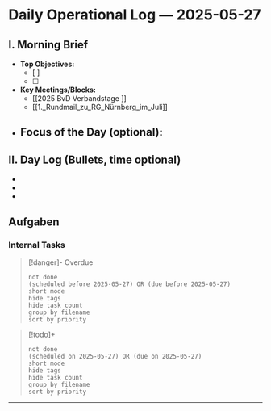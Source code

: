 
# Daily Operational Log — 2025-05-27

## I. Morning Brief

- **Top Objectives:**
  - [ ]
  - [ ]
- **Key Meetings/Blocks:**
  - [[2025 BvD Verbandstage ]]
  - [[1._Rundmail_zu_RG_Nürnberg_im_Juli]]
- **Focus of the Day (optional):**
  -

## II. Day Log (Bullets, time optional)

-
-
-

## Aufgaben

### Internal Tasks

> [!danger]- Overdue
>```tasks
>not done
>(scheduled before 2025-05-27) OR (due before 2025-05-27)
>short mode
>hide tags
>hide task count
>group by filename
>sort by priority
>```

> [!todo]+
>```tasks
>not done
>(scheduled on 2025-05-27) OR (due on 2025-05-27)
>short mode
>hide tags
>hide task count
>group by filename
>sort by priority
>```

---
